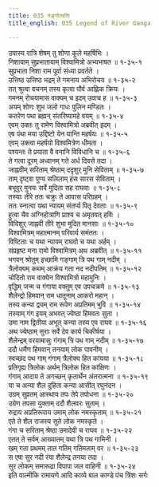 ```yaml
---
title: 035 गङ्गोत्पत्तिः
title_english: 035 Legend of River Ganga

---
```

उपास्य रात्रि शेषम् तु शोणा कूले महर्षिभिः ।  
निशायाम् सुप्रभातायाम् विश्वामित्रो अभ्यभाषत ॥ १-३५-१  
सुप्रभाता निशा राम पूर्वा संध्या प्रवर्तते ।  
उत्तिष्ठ उत्तिष्ठ भद्रम् ते गमनाय अभिरोचय ॥ १-३५-२  
तत् श्रुत्वा वचनम् तस्य कृत्वा पौर्व आह्णिक क्रियः ।  
गमनम् रोचयामास वाक्यम् च इदम् उवाच ह ॥ १-३५-३  
अयम् शोणः शुभ जलो गाधः पुलिन मण्डितः ।  
कतरेण पथा ब्रह्मन् संतरिष्यामहे वयम् ॥ १-३५-४  
एवम् उक्तः तु रामेण विश्वामित्रो अब्रवीत् इदम् ।  
एष पंथा मया उद्दिष्टो येन यान्ति महर्षयः ॥ १-३५-५  
एवम् उक्त्वा महर्षयो विश्वमित्रेण धीमता ।  
पश्यन्तः ते प्रयाता वै वनानि विविधानि च ॥ १-३५-६  
ते गत्वा दूरम् अध्वानम् गते अर्ध दिवसे तदा ।  
जाह्नवीम् सरिताम् श्रेष्ठाम् ददृशुर् मुनि सेविताम् ॥ १-३५-७  
ताम् दृष्ट्वा पुण्य सलिलाम् हंस सारस सेविताम् ।  
बभूवुर् मुनयः सर्वे मुदिता सह राघवाः ॥ १-३५-८  
तस्याः तीरे ततः चक्रुः ते आवास परिग्रहम् ।  
ततः स्नात्वा यथा न्यायम् संतर्प्य पितृ देवताः ॥ १-३५-९  
हुत्वा चैव अग्निहोत्राणि प्राश्य च अमृतवत् हविः ।  
विविशुर् जाह्नवी तीरे शुभा मुदित मानसाः ॥ १-३५-१०  
विश्वामित्रम् महात्मानम् परिवार्य समंततः ।  
विष्टिताः च यथा न्यायम् राघवो च यथा अर्हम् ।  
संप्रहृष्ट मना रामो विश्वामित्रम् अथ अब्रवीत् ॥ १-३५-११  
भगवन् श्रोतुम् इच्छामि गङ्गाम् त्रि पथ गाम् नदीम् ।  
त्रैलोक्यम् कथम् आक्रंय गता नद नदीपतिम् ॥ १-३५-१२  
चोदितो राम वाक्येन विश्वामित्रो महामुनिः ।  
वृद्धिम् जन्म च गंगाया वक्तुम् एव उपचक्रमे ॥ १-३५-१३  
शैलेन्द्रो हिमवान् राम धातूनाम् आकरो महान् ।  
तस्य कन्या द्वयम् राम रूपेण अप्रतिमम् भुवि ॥ १-३५-१४  
तस्याम् गंग इयम् अभवत् ज्येष्ठा हिमवतः सुता ।  
उमा नाम द्वितीया अभूत् कन्या तस्य एव राघव ॥ १-३५-१६  
अथ ज्येष्ठाम् सुराः सर्वे देव कार्य चिकीर्षया ।  
शैलेन्द्रम् वरयामासुः गंगाम् त्रि पथ गाम् नदीम् ॥ १-३५-१७  
ददौ धर्मेण हिमवान् तनयाम् लोक पावनीम् ।  
स्वच्छंद पथ गाम् गंगाम् त्रैलोक्य हित कांयया ॥ १-३५-१८  
प्रतिगृह्य त्रिलोक अर्थम् त्रिलोक हित कांक्षिणः ।  
गंगाम् आदाय ते अगच्छन् कृतार्थेन अंतरात्मना ॥ १-३५-१९  
या च अन्या शैल दुहिता कन्या आसीत् रघुनंदन ।  
उग्रम् सुव्रतम् आस्थाय तपः तेपे तपोधना ॥ १-३५-२०  
उग्रेण तपसा युक्ताम् ददौ शैलवरः सुताम् ।  
रुद्राय अप्रतिरूपाय उमाम् लोक नमस्कृताम् ॥ १-३५-२१  
एते ते शैल राजस्य सुते लोक नमस्कृते ।  
गंगा च सरिताम् श्रेष्ठा उमादेवी च राघव ॥ १-३५-२२  
एतत् ते सर्वम् आख्यातम् यथा त्रि पथ गामिनी ।  
खम् गता प्रथमम् तात गतिम् गतिमताम् वर ॥ १-३५-२३  
स एषा सुर नदी रंया शैलेन्द्र तनया तदा ।  
सुर लोकम् समारूढा विपापा जल वाहिनी ॥ १-३५-२४  
इति वाल्मीकि रामायणे आदि काव्ये बाल काण्डे पंच त्रिंशः सर्गः
